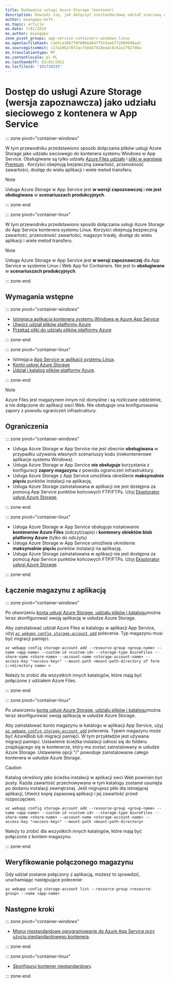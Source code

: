 ```yaml
---
title: Dodawanie usługi Azure Storage (kontener)
description: Dowiedz się, jak dołączyć niestandardowy udział sieciowy do aplikacji w kontenerze w Azure App Service. Udostępnianie plików między aplikacjami, zdalne zarządzanie zawartością statyczną oraz uzyskiwanie dostępu lokalnie itp.
author: msangapu-msft
ms.topic: article
ms.date: 7/01/2019
ms.author: msangapu
zone_pivot_groups: app-service-containers-windows-linux
ms.openlocfilehash: c3e5ca30b7f0f00b6d647f5fdaeb772900996adc
ms.sourcegitcommit: c27a20b278f2ac758447418ea4c8c61e27927d6a
ms.translationtype: MT
ms.contentlocale: pl-PL
ms.lasthandoff: 03/03/2021
ms.locfileid: "101720243"
---
```

# <a name="access-azure-storage-preview-as-a-network-share-from-a-container-in-app-service"></a>Dostęp do usługi Azure Storage (wersja zapoznawcza) jako udziału sieciowego z kontenera w App Service

::: zone pivot="container-windows"

W tym przewodniku przedstawiono sposób dołączania plików usługi Azure Storage jako udziału sieciowego do kontenera systemu Windows w App Service. Obsługiwane są tylko udziały [Azure Files udziały](../storage/files/storage-how-to-use-files-cli.md) i [pliki w warstwie Premium](../storage/files/storage-how-to-create-file-share.md) . Korzyści obejmują bezpieczną zawartość, przenośność zawartości, dostęp do wielu aplikacji i wiele metod transferu.

> [!NOTE]
>Usługa Azure Storage w App Service jest **w wersji zapoznawczej** i **nie jest obsługiwana** w **scenariuszach produkcyjnych**.

::: zone-end

::: zone pivot="container-linux"

W tym przewodniku przedstawiono sposób dołączania usługi Azure Storage do App Service kontenera systemu Linux. Korzyści obejmują bezpieczną zawartość, przenośność zawartości, magazyn trwały, dostęp do wielu aplikacji i wiele metod transferu.

> [!NOTE]
>Usługa Azure Storage w App Service jest **w wersji zapoznawczej** dla App Service w systemie Linux i Web App for Containers. Nie jest to **obsługiwane** w **scenariuszach produkcyjnych**.

::: zone-end

## <a name="prerequisites"></a>Wymagania wstępne

::: zone pivot="container-windows"

- [Istniejąca aplikacja kontenera systemu Windows w Azure App Service](quickstart-custom-container.md)
- [Utwórz udział plików platformy Azure](../storage/files/storage-how-to-use-files-cli.md)
- [Przekaż pliki do udziału plików platformy Azure](../storage/files/storage-how-to-create-file-share.md)

::: zone-end

::: zone pivot="container-linux"

- Istniejąca [App Service w aplikacji systemu Linux](index.yml).
- [Konto usługi Azure Storage](../storage/common/storage-account-create.md?tabs=azure-cli)
- [Udział i katalog plików platformy Azure](../storage/files/storage-how-to-use-files-cli.md).

::: zone-end

> [!NOTE]
> Azure Files jest magazynem innym niż domyślne i są rozliczane oddzielnie, a nie dołączone do aplikacji sieci Web. Nie obsługuje ona konfigurowania zapory z powodu ograniczeń infrastruktury.
>

## <a name="limitations"></a>Ograniczenia

::: zone pivot="container-windows"

- Usługa Azure Storage w App Service nie jest obecnie **obsługiwana** w przypadku używania własnych scenariuszy kodu (niekontenerowe aplikacje systemu Windows).
- Usługa Azure Storage w App Service **nie obsługuje** korzystania z konfiguracji **zapory magazynu** z powodu ograniczeń infrastruktury.
- Usługa Azure Storage z App Service umożliwia określenie **maksymalnie pięciu** punktów instalacji na aplikację.
- Usługa Azure Storage zainstalowana w aplikacji nie jest dostępna za pomocą App Service punktów końcowych FTP/FTPs. Użyj [Eksplorator usługi Azure Storage](https://azure.microsoft.com/features/storage-explorer/).

::: zone-end

::: zone pivot="container-linux"

- Usługa Azure Storage w App Service obsługuje instalowanie **kontenerów Azure Files** (odczyt/zapis) i **kontenery obiektów blob platformy Azure** (tylko do odczytu)
- Usługa Azure Storage w App Service umożliwia określenie **maksymalnie pięciu** punktów instalacji na aplikację.
- Usługa Azure Storage zainstalowana w aplikacji nie jest dostępna za pomocą App Service punktów końcowych FTP/FTPs. Użyj [Eksplorator usługi Azure Storage](https://azure.microsoft.com/features/storage-explorer/).

::: zone-end

## <a name="link-storage-to-your-app"></a>Łączenie magazynu z aplikacją

::: zone pivot="container-windows"

Po utworzeniu [konta usługi Azure Storage, udziału plików i katalogu](#prerequisites)można teraz skonfigurować swoją aplikację w usłudze Azure Storage.

Aby zainstalować udział Azure Files w katalogu w aplikacji App Service, użyj [`az webapp config storage-account add`](/cli/azure/webapp/config/storage-account#az-webapp-config-storage-account-add) polecenia. Typ magazynu musi być migracji pamięci.

```azurecli
az webapp config storage-account add --resource-group <group-name> --name <app-name> --custom-id <custom-id> --storage-type AzureFiles --share-name <share-name> --account-name <storage-account-name> --access-key "<access-key>" --mount-path <mount-path-directory of form c:<directory name> >
```

Należy to zrobić dla wszystkich innych katalogów, które mają być połączone z udziałem Azure Files.

::: zone-end

::: zone pivot="container-linux"

Po utworzeniu [konta usługi Azure Storage, udziału plików i katalogu](#prerequisites)można teraz skonfigurować swoją aplikację w usłudze Azure Storage.

Aby zainstalować konto magazynu w katalogu w aplikacji App Service, użyj [`az webapp config storage-account add`](/cli/azure/webapp/config/storage-account#az-webapp-config-storage-account-add) polecenia. Typem magazynu może być AzureBlob lub migracji pamięci. W tym przykładzie jest używana migracji pamięci. Ustawienie ścieżka instalacji odnosi się do folderu znajdującego się w kontenerze, który ma zostać zainstalowany w usłudze Azure Storage. Ustawienie opcji "/" powoduje zainstalowanie całego kontenera w usłudze Azure Storage.


> [!CAUTION]
> Katalog określony jako ścieżka instalacji w aplikacji sieci Web powinien być pusty. Każda zawartość przechowywana w tym katalogu zostanie usunięta po dodaniu instalacji zewnętrznej. Jeśli migrujesz pliki dla istniejącej aplikacji, Utwórz kopię zapasową aplikacji i jej zawartość przed rozpoczęciem.
>

```azurecli
az webapp config storage-account add --resource-group <group-name> --name <app-name> --custom-id <custom-id> --storage-type AzureFiles --share-name <share-name> --account-name <storage-account-name> --access-key "<access-key>" --mount-path <mount-path-directory>
```

Należy to zrobić dla wszystkich innych katalogów, które mają być połączone z kontem magazynu.

::: zone-end

## <a name="verify-linked-storage"></a>Weryfikowanie połączonego magazynu

Gdy udział zostanie połączony z aplikacją, możesz to sprawdzić, uruchamiając następujące polecenie:

```azurecli
az webapp config storage-account list --resource-group <resource-group> --name <app-name>
```

## <a name="next-steps"></a>Następne kroki

::: zone pivot="container-windows"

- [Migruj niestandardowe oprogramowanie do Azure App Service przy użyciu niestandardowego kontenera](tutorial-custom-container.md?pivots=container-windows).

::: zone-end

::: zone pivot="container-linux"

- [Skonfiguruj kontener niestandardowy](configure-custom-container.md?pivots=platform-linux).

::: zone-end
